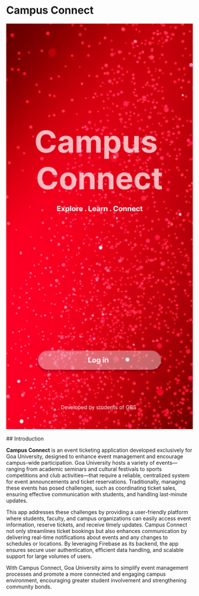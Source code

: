 # Campus Connect

<p align="center">
  <img src="Frame 8.png" alt="Campus Connect Banner" width="600"/>
</p>
## Introduction

**Campus Connect** is an event ticketing application developed exclusively for Goa University, designed to enhance event management and encourage campus-wide participation. Goa University hosts a variety of events—ranging from academic seminars and cultural festivals to sports competitions and club activities—that require a reliable, centralized system for event announcements and ticket reservations. Traditionally, managing these events has posed challenges, such as coordinating ticket sales, ensuring effective communication with students, and handling last-minute updates.

This app addresses these challenges by providing a user-friendly platform where students, faculty, and campus organizations can easily access event information, reserve tickets, and receive timely updates. Campus Connect not only streamlines ticket bookings but also enhances communication by delivering real-time notifications about events and any changes to schedules or locations. By leveraging Firebase as its backend, the app ensures secure user authentication, efficient data handling, and scalable support for large volumes of users.

With Campus Connect, Goa University aims to simplify event management processes and promote a more connected and engaging campus environment, encouraging greater student involvement and strengthening community bonds.

